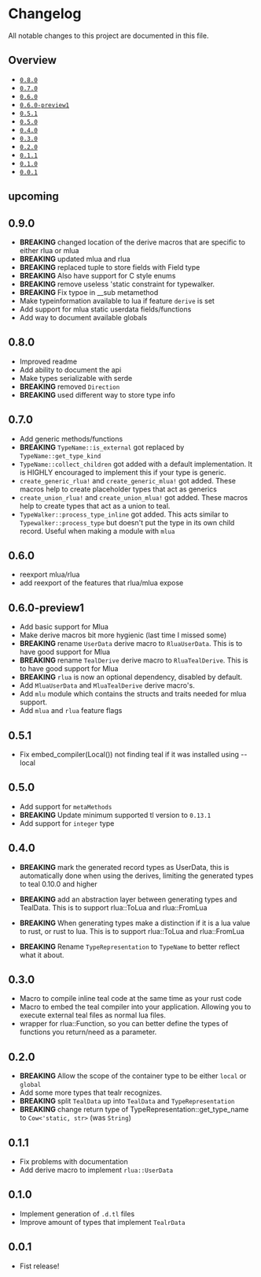 # Changelog

All notable changes to this project are documented in this file.

## Overview
- [`0.8.0`](#080)
- [`0.7.0`](#070)
- [`0.6.0`](#060)
- [`0.6.0-preview1`](#060-preview1)
- [`0.5.1`](#051)
- [`0.5.0`](#050)
- [`0.4.0`](#040)
- [`0.3.0`](#030)
- [`0.2.0`](#020)
- [`0.1.1`](#011)
- [`0.1.0`](#010)
- [`0.0.1`](#001)

## upcoming
## 0.9.0
- **BREAKING** changed location of the derive macros that are specific to either rlua or mlua
- **BREAKING** updated mlua and rlua
- **BREAKING** replaced tuple to store fields with Field type
- **BREAKING** Also have support for C style enums
- **BREAKING** remove useless 'static constraint for typewalker.
- **BREAKING** Fix typoe in __sub metamethod
- Make typeinformation available to lua if feature `derive` is set
- Add support for mlua static userdata fields/functions
- Add way to document available globals

## 0.8.0
- Improved readme
- Add ability to document the api
- Make types serializable with serde
- **BREAKING** removed `Direction`
- **BREAKING** used different way to store type info

## 0.7.0
- Add generic methods/functions
- **BREAKING** `TypeName::is_external` got replaced by `TypeName::get_type_kind`
- `TypeName::collect_children` got added with a default implementation. It is HIGHLY encouraged to implement this if your type is generic.
- `create_generic_rlua!` and `create_generic_mlua!` got added. These macros help to create placeholder types that act as generics
- `create_union_rlua!` and `create_union_mlua!` got added. These macros help to create types that act as a union to teal.
- `TypeWalker::process_type_inline` got added. This acts similar to `Typewalker::process_type` but doesn't put the type in its own child record. Useful when making a module with `mlua`

## 0.6.0
- reexport mlua/rlua
- add reexport of the features that rlua/mlua expose
## 0.6.0-preview1
- Add basic support for Mlua
- Make derive macros bit more hygienic (last time I missed some)
- **BREAKING** rename `UserData` derive macro to `RluaUserData`. This is to have good support for Mlua
- **BREAKING** rename `TealDerive` derive macro to `RluaTealDerive`. This is to have good support for Mlua
- **BREAKING** `rlua` is now an optional dependency, disabled by default.
- Add `MluaUserData` and `MluaTealDerive` derive macro's.
- Add `mlu` module which contains the structs and traits needed for mlua support.
- Add `mlua` and `rlua` feature flags
## 0.5.1
- Fix embed_compiler(Local()) not finding teal if it was installed using --local
## 0.5.0
- Add support for `metaMethods`
- **BREAKING** Update minimum supported tl version to `0.13.1`
- Add support for `integer` type

## 0.4.0
- **BREAKING** mark the generated record types as UserData, this is automatically done when using the derives, limiting the generated types to teal 0.10.0 and higher

- **BREAKING** add an abstraction layer between generating types and TealData. This is to support rlua::ToLua and rlua::FromLua

- **BREAKING** When generating types make a distinction if it is a lua value to rust, or rust to lua. This is to support rlua::ToLua and rlua::FromLua

- **BREAKING** Rename `TypeRepresentation` to `TypeName` to better reflect what it about.
## 0.3.0
- Macro to compile inline teal code at the same time as your rust code
- Macro to embed the teal compiler into your application. Allowing you to execute external teal files as normal lua files.
- wrapper for rlua::Function, so you can better define the types of functions you return/need as a parameter.
## 0.2.0
- **BREAKING** Allow the scope of the container type to be either `local` or `global`
- Add some more types that tealr recognizes.
- **BREAKING** split `TealData` up into `TealData` and `TypeRepresentation`
- **BREAKING** change return type of TypeRepresentation::get_type_name to `Cow<'static, str>` (was `String`)

## 0.1.1
- Fix problems with documentation
- Add derive macro to implement `rlua::UserData`

## 0.1.0
- Implement generation of `.d.tl` files
- Improve amount of types that implement `TealrData`

## 0.0.1
- Fist release!